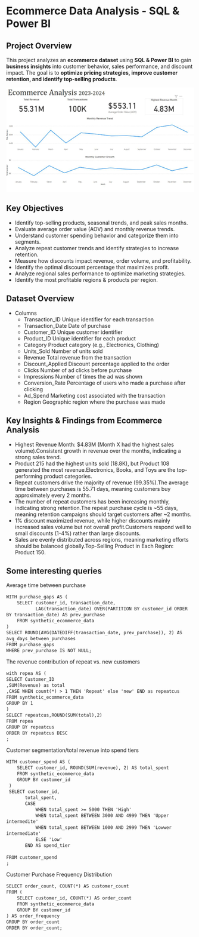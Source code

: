 # Ecommerce Data Analysis - SQL & Power BI

## Project Overview
This project analyzes an **ecommerce dataset** using **SQL & Power BI** to gain **business insights** into customer behavior, sales performance, and discount impact. The goal is to **optimize pricing strategies, improve customer retention, and identify top-selling products**.

![](visualizations/ecom1.JPG)

## Key Objectives
- Identify top-selling products, seasonal trends, and peak sales months.
- Evaluate average order value (AOV) and monthly revenue trends.
- Understand customer spending behavior and categorize them into segments.
- Analyze repeat customer trends and identify strategies to increase retention.
- Measure how discounts impact revenue, order volume, and profitability.
- Identify the optimal discount percentage that maximizes profit.
- Analyze regional sales performance to optimize marketing strategies.
- Identify the most profitable regions & products per region.

## Dataset Overview
- Columns
  - Transaction_ID	Unique identifier for each transaction
  - Transaction_Date	Date of purchase
  - Customer_ID	Unique customer identifier
  - Product_ID	Unique identifier for each product
  - Category	Product category (e.g., Electronics, Clothing)
  - Units_Sold	Number of units sold
  - Revenue	Total revenue from the transaction
  - Discount_Applied	Discount percentage applied to the order
  - Clicks	Number of ad clicks before purchase
  - Impressions	Number of times the ad was shown
  - Conversion_Rate	Percentage of users who made a purchase after clicking
  - Ad_Spend	Marketing cost associated with the transaction
  - Region	Geographic region where the purchase was made
  
## Key Insights & Findings from Ecommerce Analysis
- Highest Revenue Month: $4.83M (Month X had the highest sales volume).Consistent growth in revenue over the months, indicating a strong sales trend.
- Product 215 had the highest units sold (18.8K), but Product 108 generated the most revenue.Electronics, Books, and Toys are the top-performing product categories.
- Repeat customers drive the majority of revenue (99.35%).The average time between purchases is 55.71 days, meaning customers buy approximately every 2 months.
- The number of repeat customers has been increasing monthly, indicating strong retention.The repeat purchase cycle is ~55 days, meaning retention campaigns should target customers after ~2 months.
- 1% discount maximized revenue, while higher discounts mainly increased sales volume but not overall profit.Customers respond well to small discounts (1-4%) rather than large discounts.
- Sales are evenly distributed across regions, meaning marketing efforts should be balanced globally.Top-Selling Product in Each Region: Product 150.

## Some interesting queries

Average time between purchase
```
WITH purchase_gaps AS (
    SELECT customer_id, transaction_date,
           LAG(transaction_date) OVER(PARTITION BY customer_id ORDER BY transaction_date) AS prev_purchase
    FROM synthetic_ecommerce_data
)
SELECT ROUND(AVG(DATEDIFF(transaction_date, prev_purchase)), 2) AS avg_days_between_purchases
FROM purchase_gaps
WHERE prev_purchase IS NOT NULL;
```
The revenue contribution of repeat vs. new customers
```
with repea AS (
SELECT Customer_ID
,SUM(Revenue) as total
,CASE WHEN count(*) > 1 THEN 'Repeat' else 'new' END as repeatcus
FROM synthetic_ecommerce_data
GROUP BY 1
)
SELECT repeatcus,ROUND(SUM(total),2)
FROM repea
GROUP BY repeatcus
ORDER BY repeatcus DESC
;
```
Customer segmentation/total revenue into spend tiers
```
WITH customer_spend AS (
    SELECT customer_id, ROUND(SUM(revenue), 2) AS total_spent
    FROM synthetic_ecommerce_data 
    GROUP BY customer_id
 )
 SELECT customer_id,
       total_spent,
       CASE 
           WHEN total_spent >= 5000 THEN 'High' 
           WHEN total_spent BETWEEN 3000 AND 4999 THEN 'Upper intermedite'
           WHEN total_spent BETWEEN 1000 AND 2999 THEN 'Lowwer intermediate' 
           ELSE 'Low' 
       END AS spend_tier

FROM customer_spend
;
```
Customer Purchase Frequency Distribution
```
SELECT order_count, COUNT(*) AS customer_count 
FROM (
    SELECT customer_id, COUNT(*) AS order_count 
    FROM synthetic_ecommerce_data 
    GROUP BY customer_id
) AS order_frequency
GROUP BY order_count 
ORDER BY order_count;
```
